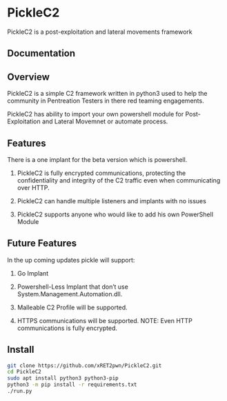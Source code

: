# PickleC2
PickleC2 is a post-exploitation and lateral movements framework

## Documentation

## Overview

PickleC2 is a simple C2 framework written in python3 used to help the community in Pentreation Testers in there red teaming engagements.  

PickleC2 has ability to import your own powershell module for Post-Exploitation and Lateral Movemnet or automate process.   

## Features 

There is a one implant for the beta version which is powershell.   

1. PickleC2 is fully encrypted communications, protecting the confidentiality and integrity of the C2 traffic even when communicating over HTTP.

2. PickleC2 can handle multiple listeners and implants with no issues

3. PickleC2 supports anyone who would like to add his own PowerShell Module

## Future Features

In the up coming updates pickle will support:   

1. Go Implant

2. Powershell-Less Implant that don’t use System.Management.Automation.dll.

3. Malleable C2 Profile will be supported.

4. HTTPS communications will be supported. NOTE: Even HTTP communications is fully encrypted.

## Install

```bash
git clone https://github.com/xRET2pwn/PickleC2.git
cd PickleC2
sudo apt install python3 python3-pip
python3 -m pip install -r requirements.txt
./run.py
```
